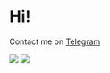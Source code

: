 # Hi!

Contact me on [Telegram](https://t.me/jelnisia)

![](https://komarev.com/ghpvc/?username=JelNiSlaw&color=orange&style=flat-square&label=pointless%20increasing%20number)
![](https://hit.yhype.me/github/profile?user_id=25802745)
